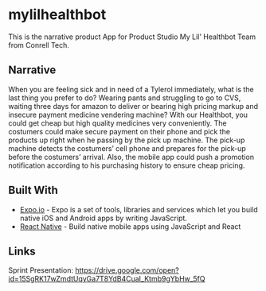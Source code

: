 # mylilhealthbot
This is the narrative product App for Product Studio My Lil' Healthbot Team from Conrell Tech. 

## Narrative

  When you are feeling sick and in need of a Tylerol immediately, what is the last thing you prefer to do? Wearing pants and struggling to go to CVS, waiting three days for amazon to deliver or bearing high pricing markup and insecure payment medicine vendering machine? With our Healthbot, you could get cheap but high quality medicines very conveniently. The costumers could make secure payment on their phone and pick the products up right when he passing by the pick up machine. The pick-up machine detects the costumers’ cell phone and prepares for the pick-up before the costumers’ arrival. Also, the mobile app could push a promotion notification according to his purchasing history to ensure cheap pricing.
  
## Built With

* [Expo.io](https://expo.io/) - Expo is a set of tools, libraries and services which let you build native iOS and Android apps by writing JavaScript.
* [React Native](https://facebook.github.io/react-native/) - Build native mobile apps using JavaScript and React
  
## Links

  Sprint Presentation: 
  https://drive.google.com/open?id=15SgRK17wZmdtUqyGa7T8YdB4CuaI_Ktmb9gYbHw_5fQ
